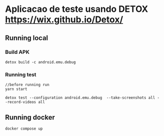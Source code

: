 # Aplicacao de teste usando DETOX https://wix.github.io/Detox/

## Running local

### Build APK

    detox build -c android.emu.debug

### Running test

    //before running run
    yarn start

    detox test --configuration android.emu.debug  --take-screenshots all --record-videos all

## Running docker

    docker compose up
